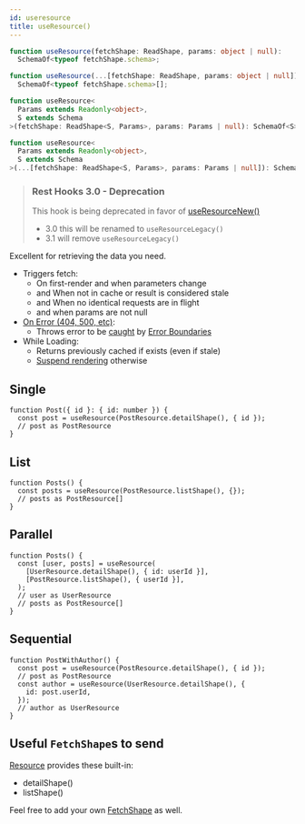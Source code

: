 ```yaml
---
id: useresource
title: useResource()
---
```


<!--DOCUSAURUS_CODE_TABS-->
<!--Type-->

```typescript
function useResource(fetchShape: ReadShape, params: object | null):
  SchemaOf<typeof fetchShape.schema>;

function useResource(...[fetchShape: ReadShape, params: object | null]):
  SchemaOf<typeof fetchShape.schema>[];
```

<!--With Generics-->

```typescript
function useResource<
  Params extends Readonly<object>,
  S extends Schema
>(fetchShape: ReadShape<S, Params>, params: Params | null): SchemaOf<S>;

function useResource<
  Params extends Readonly<object>,
  S extends Schema
>(...[fetchShape: ReadShape<S, Params>, params: Params | null]): SchemaOf<S>[];
```

<!--END_DOCUSAURUS_CODE_TABS-->

> ### Rest Hooks 3.0 - Deprecation
>
> This hook is being deprecated in favor of [useResourceNew()](./useResourceNew)
>
> - 3.0 this will be renamed to `useResourceLegacy()`
> - 3.1 will remove `useResourceLegacy()`

Excellent for retrieving the data you need.

- Triggers fetch:
  - On first-render and when parameters change
  - and When not in cache or result is considered stale
  - and When no identical requests are in flight
  - and when params are not null
- [On Error (404, 500, etc)](https://www.restapitutorial.com/httpstatuscodes.html):
  - Throws error to be [caught](../guides/network-errors.md) by [Error Boundaries](https://reactjs.org/docs/error-boundaries.html)
- While Loading:
  - Returns previously cached if exists (even if stale)
  - [Suspend rendering](../guides/loading-state.md) otherwise

## Single

```tsx
function Post({ id }: { id: number }) {
  const post = useResource(PostResource.detailShape(), { id });
  // post as PostResource
}
```

## List

```tsx
function Posts() {
  const posts = useResource(PostResource.listShape(), {});
  // posts as PostResource[]
}
```

## Parallel

```tsx
function Posts() {
  const [user, posts] = useResource(
    [UserResource.detailShape(), { id: userId }],
    [PostResource.listShape(), { userId }],
  );
  // user as UserResource
  // posts as PostResource[]
}
```

## Sequential

```tsx
function PostWithAuthor() {
  const post = useResource(PostResource.detailShape(), { id });
  // post as PostResource
  const author = useResource(UserResource.detailShape(), {
    id: post.userId,
  });
  // author as UserResource
}
```

## Useful `FetchShape`s to send

[Resource](./Resource.md#provided-and-overridable-methods) provides these built-in:

- detailShape()
- listShape()

Feel free to add your own [FetchShape](./FetchShape.md) as well.
